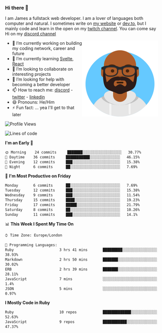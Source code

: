 ### Hi there 👋

I am James a fullstack web developer. I am a lover of languages both computer and natural. I sometimes write on [my website](https://jdhall.dev) or [dev.to](https://dev.to/zefur), but I mainly code and learn in the open on my [twitch channel](https://www.twitch.com/jozuhito). You can come say Hi on my [discord channel](https://discord.gg/sWEHvsBw)



<img align="right" height="250" width="250"  src="/assets/avataaars.png" />

  

- 🔭 I’m currently working on building my coding network, career and future
- 🌱 I’m currently learning [Svelte](https://svelte.dev), [React](https://reactjs.org)
- 👯 I’m looking to collaborate on interesting projects
- 🤔 I’m looking for help with becoming a better developer
- 📫 How to reach me: [discord](https://discord.gg/sWEHvsBw)
                      - [twitter](twitter.com/zefur)
                      - [linkedin](https://linkedin.com/in/j-d-hall)
- 😄 Pronouns: He/Him
- ⚡ Fun fact: ... yea I'll get to that later

 
<!-- BLOG-POST-LIST:START -->

<!-- BLOG-POST-LIST:END -->

<!--START_SECTION:waka-->
![Profile Views](http://img.shields.io/badge/Profile%20Views-0-blue)

![Lines of code](https://img.shields.io/badge/From%20Hello%20World%20I%27ve%20Written-90220%20lines%20of%20code-blue)

**I'm an Early 🐤** 

```text
🌞 Morning    24 commits     ███████░░░░░░░░░░░░░░░░░░   30.77% 
🌆 Daytime    36 commits     ███████████░░░░░░░░░░░░░░   46.15% 
🌃 Evening    12 commits     ███░░░░░░░░░░░░░░░░░░░░░░   15.38% 
🌙 Night      6 commits      ██░░░░░░░░░░░░░░░░░░░░░░░   7.69%

```
📅 **I'm Most Productive on Friday** 

```text
Monday       6 commits      ██░░░░░░░░░░░░░░░░░░░░░░░   7.69% 
Tuesday      12 commits     ███░░░░░░░░░░░░░░░░░░░░░░   15.38% 
Wednesday    9 commits      ███░░░░░░░░░░░░░░░░░░░░░░   11.54% 
Thursday     15 commits     ████░░░░░░░░░░░░░░░░░░░░░   19.23% 
Friday       17 commits     █████░░░░░░░░░░░░░░░░░░░░   21.79% 
Saturday     8 commits      ██░░░░░░░░░░░░░░░░░░░░░░░   10.26% 
Sunday       11 commits     ███░░░░░░░░░░░░░░░░░░░░░░   14.1%

```


📊 **This Week I Spent My Time On** 

```text
⌚︎ Time Zone: Europe/London

💬 Programming Languages: 
Ruby                     3 hrs 41 mins       █████████░░░░░░░░░░░░░░░░   38.93% 
Markdown                 2 hrs 50 mins       ███████░░░░░░░░░░░░░░░░░░   30.02% 
ERB                      2 hrs 39 mins       ███████░░░░░░░░░░░░░░░░░░   28.11% 
JavaScript               7 mins              ░░░░░░░░░░░░░░░░░░░░░░░░░   1.4% 
JSON                     5 mins              ░░░░░░░░░░░░░░░░░░░░░░░░░   0.97%

```

**I Mostly Code in Ruby** 

```text
Ruby                     10 repos            █████████████░░░░░░░░░░░░   52.63% 
JavaScript               9 repos             ███████████░░░░░░░░░░░░░░   47.37%

```



<!--END_SECTION:waka-->
